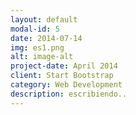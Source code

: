 ```yaml
---
layout: default
modal-id: 5
date: 2014-07-14
img: es1.png
alt: image-alt
project-date: April 2014
client: Start Bootstrap
category: Web Development
description: escribiendo..
---
```

